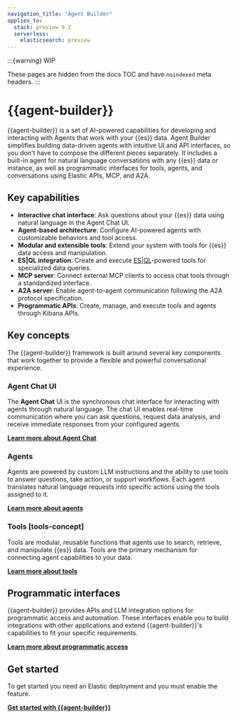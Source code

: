 ```yaml
---
navigation_title: "Agent Builder"
applies_to:
  stack: preview 9.2
  serverless:
    elasticsearch: preview
---
```


:::{warning}
WIP

These pages are hidden from the docs TOC and have `noindexed` meta headers.
:::

# {{agent-builder}} 

{{agent-builder}} is a set of AI-powered capabilities for developing and interacting with Agents that work with your {{es}} data. Agent Builder simplifies building data-driven agents with intuitive UI and API interfaces, so you don't have to compose the different pieces separately. It includes a built-in agent for natural language conversations with any {{es}} data or instance, as well as programmatic interfaces for tools, agents, and conversations using Elastic APIs, MCP, and A2A.

## Key capabilities

- **Interactive chat interface**: Ask questions about your {{es}} data using natural language in the Agent Chat UI.
- **Agent-based architecture**: Configure AI-powered agents with customizable behaviors and tool access.
- **Modular and extensible tools**: Extend your system with tools for {{es}} data access and manipulation.
- **ES|QL integration**: Create and execute [ES|QL](elasticsearch://reference/query-languages/esql.md)-powered tools for specialized data queries.
- **MCP server**: Connect external MCP clients to access chat tools through a standardized interface.
- **A2A server**: Enable agent-to-agent communication following the A2A protocol specification.
- **Programmatic APIs**: Create, manage, and execute tools and agents through Kibana APIs.

## Key concepts

The {{agent-builder}} framework is built around several key components that work together to provide a flexible and powerful conversational experience.

### Agent Chat UI

The **Agent Chat** UI is the synchronous chat interface for interacting with agents through natural language. The chat UI enables real-time communication where you can ask questions, request data analysis, and receive immediate responses from your configured agents.

[**Learn more about Agent Chat**](agent-builder/chat.md)

### Agents

Agents are powered by custom LLM instructions and the ability to use tools to answer questions, take action, or support workflows. Each agent translates natural language requests into specific actions using the tools assigned to it.

[**Learn more about agents**](agent-builder/agent-builder-agents.md)

### Tools [tools-concept]

Tools are modular, reusable functions that agents use to search, retrieve, and manipulate {{es}} data. Tools are the primary mechanism for connecting agent capabilities to your data.

[**Learn more about tools**](agent-builder/tools.md)

## Programmatic interfaces

{{agent-builder}} provides APIs and LLM integration options for programmatic access and automation.
These interfaces enable you to build integrations with other applications and extend {{agent-builder}}'s capabilities to fit your specific requirements.

[**Learn more about programmatic access**](agent-builder/programmatic-access.md)

## Get started

To get started you need an Elastic deployment and you must enable the feature.

[**Get started with {{agent-builder}}**](agent-builder/get-started.md)

